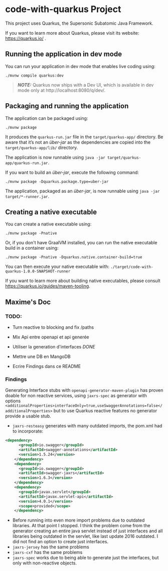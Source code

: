 # code-with-quarkus Project

This project uses Quarkus, the Supersonic Subatomic Java Framework.

If you want to learn more about Quarkus, please visit its website: https://quarkus.io/ .

## Running the application in dev mode

You can run your application in dev mode that enables live coding using:
```shell script
./mvnw compile quarkus:dev
```

> **_NOTE:_**  Quarkus now ships with a Dev UI, which is available in dev mode only at http://localhost:8080/q/dev/.

## Packaging and running the application

The application can be packaged using:
```shell script
./mvnw package
```
It produces the `quarkus-run.jar` file in the `target/quarkus-app/` directory.
Be aware that it’s not an _über-jar_ as the dependencies are copied into the `target/quarkus-app/lib/` directory.

The application is now runnable using `java -jar target/quarkus-app/quarkus-run.jar`.

If you want to build an _über-jar_, execute the following command:
```shell script
./mvnw package -Dquarkus.package.type=uber-jar
```

The application, packaged as an _über-jar_, is now runnable using `java -jar target/*-runner.jar`.

## Creating a native executable

You can create a native executable using: 
```shell script
./mvnw package -Pnative
```

Or, if you don't have GraalVM installed, you can run the native executable build in a container using: 
```shell script
./mvnw package -Pnative -Dquarkus.native.container-build=true
```

You can then execute your native executable with: `./target/code-with-quarkus-1.0.0-SNAPSHOT-runner`

If you want to learn more about building native executables, please consult https://quarkus.io/guides/maven-tooling.

## Maxime's Doc

### TODO:
* Turn reactive to blocking and fix /paths

* Mix Api entre openapi et api generée

* Utiliser la generation d'interfaces *DONE*

* Mettre une DB en MangoDB

* Ecrire Findings dans ce README

### Findings

Generating Interface stubs with `openapi-generator-maven-plugin` has proven doable for non reactive services, using `jaxrs-spec` as generator  with options `<additionalProperties>interfaceOnly=true,useSwaggerAnnotations=false</additionalProperties>` but to use Quarkus reactive features no generator provide a usable stub. 
* `jaxrs-resteasy` generates with many outdated imports, the pom.xml had to incorporate:
```xml
<dependency>
      <groupId>io.swagger</groupId>
      <artifactId>swagger-annotations</artifactId>
      <version>1.5.24</version>
    </dependency>
    <dependency>
      <groupId>io.swagger</groupId>
      <artifactId>swagger-jaxrs</artifactId>
      <version>1.6.3</version>
    </dependency>
    <dependency>
      <groupId>javax.servlet</groupId>
      <artifactId>javax.servlet-api</artifactId>
      <version>4.0.1</version>
      <scope>provided</scope>
    </dependency>
```
* Before running into even more import problems due to outdated libraries. At that point I stopped. I think the problem come from the generator creating an entire java servlet instead of just interfaces and all libraries being outdated in the servlet, like last update 2016 outdated. I did not find an option to create just interfaces.
* `jaxrs-jersey` has the same problems
* `jaxrs-cxf` has the same problems
* `jaxrs-spec` works due to being able to generate just the interfaces, but only with non-reactive objects.






